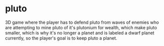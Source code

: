 # pluto
3D game where the player has to defend pluto from waves of enemies who are attempting to mine pluto of it's plutonium for wealth, which make pluto smaller, which is why it's no longer a planet and is labeled a dwarf planet currently, so the player's goal is to keep pluto a planet.
